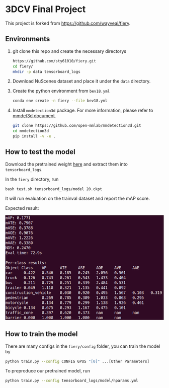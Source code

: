 # 3DCV Final Project

This project is forked from https://github.com/wayveai/fiery.

## Environments

1. git clone this repo and create the necessary directorys
    ```bash
    https://github.com/sty61010/fiery.git
    cd fiery/
    mkdir -p data tensorboard_logs
    ```
    
2. Download NuScenes dataset and place it under the `data` directory.

2. Create the python environment from `bev18.yml`

    ```bash
    conda env create -n fiery --file bev18.yml
    ```

3. Install `mmdetection3d` package. For more information, please refer to [mmdet3d document](https://github.com/open-mmlab/mmdetection3d/blob/master/docs/en/getting_started.md).

    ```bash
    git clone https://github.com/open-mmlab/mmdetection3d.git
    cd mmdetection3d
    pip install -v -e .
    ```

## How to test the model

Download the pretrained weight [here](https://drive.google.com/file/d/1yus5C8JHvcCW_A_9RynO6DZZphLmaHdA/view?usp=sharing) and extract them into `tensorboard_logs`.

In the `fiery` directory, run

```
bash test.sh tensorboard_logs/model 20.ckpt
```

It will run evaluation on the trainval dataset and report the mAP score.

Expected result:


![image-20220603205905601](./README.assets/image-20220603205905601.png)

## How to train the model

There are many configs in the `fiery/config` folder, you can train the model by

```bash
python train.py --config CONFIG GPUS "[0]" ...[Other Parameters]
```

To preproduce our pretrained model, run

```bash
python train.py --config tensorboard_logs/model/hparams.yml
```